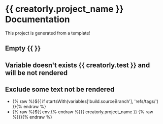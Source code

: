 # {{ creatorly.project_name }} Documentation

This project is generated from a template!

## Empty {{ }}

## Variable doesn't exists {{ creatorly.test }} and will be not rendered

## Exclude some text not be rendered

- {% raw %}${{ if startsWith(variables['build.sourceBranch'], 'refs/tags/') }}{% endraw %}
- {% raw %}${{ env.{% endraw %}{{ creatorly.project_name }} {% raw %}}}{% endraw %}
